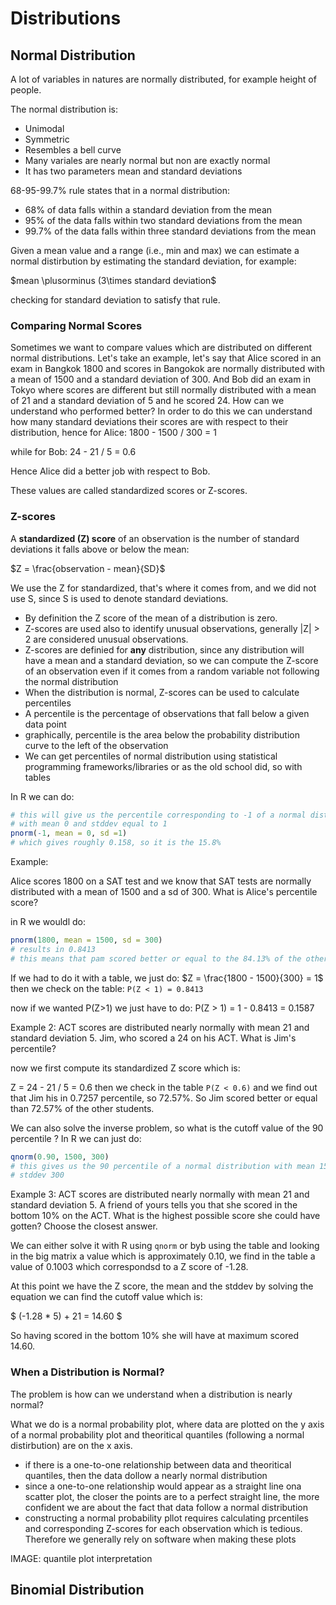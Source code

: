 # Distributions

## Normal Distribution

A lot of variables in natures are normally distributed, for example height of
people.

The normal distribution is:
* Unimodal
* Symmetric
* Resembles a bell curve
* Many variales are nearly normal but non are exactly normal
* It has two parameters mean and standard deviations

68-95-99.7% rule states that in a normal distribution:
* 68% of data falls within a standard deviation from the mean
* 95% of the data falls within two standard deviations from the mean
* 99.7% of the data falls within three standard deviations from the mean

Given a mean value and a range (i.e., min and max) we can estimate a normal
distirbution by estimating the standard deviation, for example:

$mean \plusorminus (3\times standard deviation$

checking for standard deviation to satisfy that rule.

### Comparing Normal Scores

Sometimes we want to compare values which are distributed on different normal
distributions.
Let's take an example, let's say that Alice scored in an exam in Bangkok 1800
and scores in Bangokok are normally distributed with a mean of 1500 and a
standard deviation of 300.
And Bob did an exam in Tokyo where scores are different but still normally
distributed with a mean of 21 and a standard deviation of 5 and he scored 24.
How can we understand who performed better?
In order to do this we can understand how many standard deviations their scores
are with respect to their distribution, hence for Alice:
1800 - 1500 / 300 = 1

while for Bob:
24 - 21 / 5 = 0.6

Hence Alice did a better job with respect to Bob.

These values are called standardized scores or Z-scores.

### Z-scores

A **standardized (Z) score** of an observation is the number of standard
deviations it falls above or below the mean:

$Z = \frac{observation - mean}{SD}$


We use the Z for standardized, that's where it comes from, and we did not use S,
since S is used to denote standard deviations.

* By definition the Z score of the mean of a distribution is zero.
* Z-scores are used also to identify unusual observations, generally |Z| > 2 are
    considered unusual observations.
* Z-scores are definied for **any** distribution, since any distribution will
    have a mean and a standard deviation, so we can compute the Z-score of an
    observation even if it comes from a random variable not following the normal
    distribution
* When the distribution is normal, Z-scores can be used to calculate percentiles
* A percentile is the percentage of observations that fall below a given data
    point
* graphically, percentile is the area below the probability distribution curve
    to the left of the observation
* We can get percentiles of normal distribution using statistical programming 
    frameworks/libraries or as the old school did, so with tables

In R we can do:
```R
# this will give us the percentile corresponding to -1 of a normal distribution
# with mean 0 and stddev equal to 1
pnorm(-1, mean = 0, sd =1)
# which gives roughly 0.158, so it is the 15.8%
```

Example:

Alice scores 1800 on a SAT test and we know that SAT tests are normally
distributed with a mean of 1500 and a sd of 300. What is Alice's percentile
score?

in R we wouldl do:
```R
pnorm(1800, mean = 1500, sd = 300)
# results in 0.8413
# this means that pam scored better or equal to the 84.13% of the other students
```
If we had to do it with a table, we just do:
$Z = \frac{1800 - 1500}{300} = 1$
then we check on the table:
`P(Z < 1) = 0.8413`

now if we wanted P(Z>1) we just have to do:
P(Z > 1) = 1 - 0.8413 = 0.1587

Example 2:
ACT scores are distributed nearly normally with mean 21 and standard
deviation 5. Jim, who scored a 24 on his ACT. What is Jim's percentile?

now we first compute its standardized Z score which is:

Z = 24 - 21 / 5 = 0.6
then  we check in the table `P(Z < 0.6)` and we find out that
Jim his in 0.7257 percentile, so 72.57%.
So Jim scored better or equal than 72.57% of the other students.

We can also solve the inverse problem, so what is the cutoff value of the 90
percentile ? 
In R we can just do:
```R
qnorm(0.90, 1500, 300)
# this gives us the 90 percentile of a normal distribution with mean 1500 and
# stddev 300
```


Example 3: 
ACT scores are distributed nearly normally with mean 21 and standard deviation 5.
A friend of yours tells you that she scored in the bottom 10% on the ACT.  What 
is the highest possible score she could have gotten? Choose the closest answer.


We can either solve it with R using `qnorm` or byb using the table and looking
in the big matrix a value which is approximately 0.10, we find in the table a
value of 0.1003 which correspondsd to a Z score of -1.28.

At this point we have the Z score, the mean and the stddev by solving the
equation we can find the cutoff value which is:

$ (-1.28 * 5) + 21 = 14.60 $

So having scored in the bottom 10% she will have at maximum scored 14.60.


### When a Distribution is Normal?

The problem is how can we understand when a distribution is nearly normal?

What we do is a normal probability plot, where data are plotted on the y axis of
a normal probability plot and theoritical quantiles (following a normal
distirbution) are on the x axis.

* if there is a one-to-one relationship between data and theoritical quantiles,
    then the data dollow a nearly normal distribution
* since a one-to-one relationship would appear as a straight line ona scatter
    plot, the closer the points are to a perfect straight line, the more
    confident we are about the fact that data follow a normal distribution
* constructing a normal probability pllot requires calculating prcentiles and
    corresponding Z-scores for each observation which is tedious. Therefore we
    generally rely on software when making these plots

IMAGE: quantile plot interpretation


## Binomial Distribution



